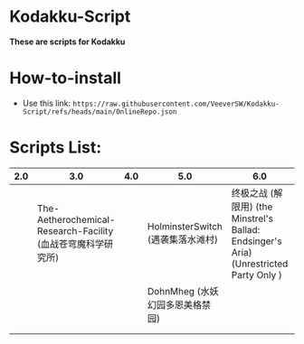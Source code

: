 # Kodakku-Script

**These are scripts for Kodakku**


# How-to-install


- Use this link: `https://raw.githubusercontent.com/VeeverSW/Kodakku-Script/refs/heads/main/OnlineRepo.json`

#

# Scripts List:


| 2.0 | 3.0 | 4.0 | 5.0 | 6.0 | 7.0|
| - | - | - | - | - | - |
|   | The-Aetherochemical-Research-Facility (血战苍穹魔科学研究所)  |   | HolminsterSwitch (遇袭集落水滩村) | 终极之战 (解限用) (the Minstrel's Ballad: Endsinger's Aria) (Unrestricted Party Only )| Yuweyawata Field Station |
|   |   |   | DohnMheg (水妖幻园多恩美格禁园)  |   |  |
|   |   |   |   |   |  |
|   |   |   |   |   |  |
